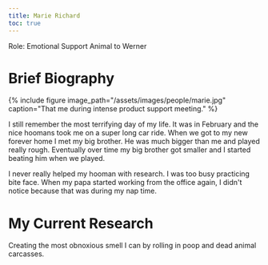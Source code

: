```yaml
---
title: Marie Richard
toc: true
---
```


Role: Emotional Support Animal to Werner

# Brief Biography

{% include figure image_path="/assets/images/people/marie.jpg" 
                  caption="That me during intense product support meeting." %}

I still remember the most terrifying day of my life. It was in February and the
nice hoomans took me on a super long car ride. When we got to my new forever
home I met my big brother. He was much bigger than me and played really rough.
Eventually over time my big brother got smaller and I started beating him when
we played.

I never really helped my hooman with research. I was too busy practicing bite
face. When my papa started working from the office again, I didn't notice 
because that was during my nap time.

# My Current Research

Creating the most obnoxious smell I can by rolling in poop and dead animal
carcasses.